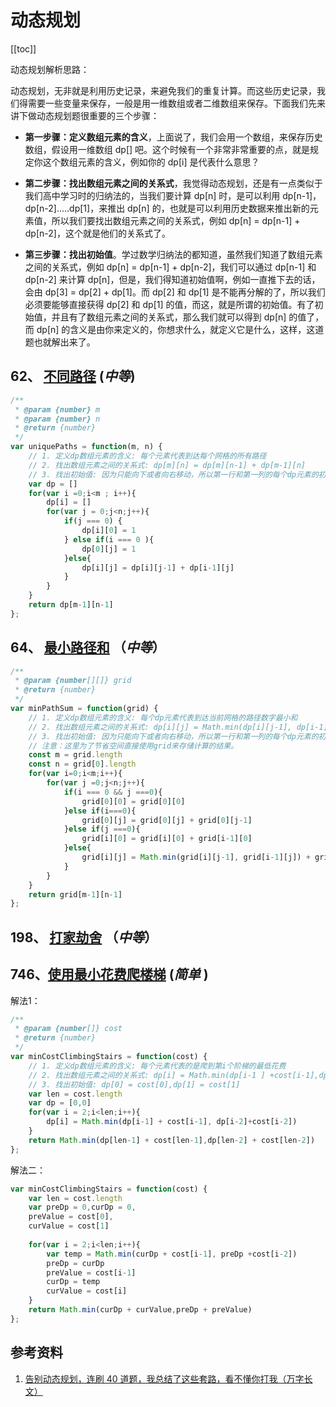 
# 动态规划

[[toc]]

动态规划解析思路：

动态规划，无非就是利用历史记录，来避免我们的重复计算。而这些历史记录，我们得需要一些变量来保存，一般是用一维数组或者二维数组来保存。下面我们先来讲下做动态规划题很重要的三个步骤：

* **第一步骤：定义数组元素的含义**，上面说了，我们会用一个数组，来保存历史数组，假设用一维数组 dp[] 吧。这个时候有一个非常非常重要的点，就是规定你这个数组元素的含义，例如你的 dp[i] 是代表什么意思？

* **第二步骤：找出数组元素之间的关系式**，我觉得动态规划，还是有一点类似于我们高中学习时的归纳法的，当我们要计算 dp[n] 时，是可以利用 dp[n-1]，dp[n-2].....dp[1]，来推出 dp[n] 的，也就是可以利用历史数据来推出新的元素值，所以我们要找出数组元素之间的关系式，例如 dp[n] = dp[n-1] + dp[n-2]，这个就是他们的关系式了。

* **第三步骤：找出初始值**。学过数学归纳法的都知道，虽然我们知道了数组元素之间的关系式，例如 dp[n] = dp[n-1] + dp[n-2]，我们可以通过 dp[n-1] 和 dp[n-2] 来计算 dp[n]，但是，我们得知道初始值啊，例如一直推下去的话，会由 dp[3] = dp[2] + dp[1]。而 dp[2] 和 dp[1] 是不能再分解的了，所以我们必须要能够直接获得 dp[2] 和 dp[1] 的值，而这，就是所谓的初始值。有了初始值，并且有了数组元素之间的关系式，那么我们就可以得到 dp[n] 的值了，而 dp[n] 的含义是由你来定义的，你想求什么，就定义它是什么，这样，这道题也就解出来了。

<!-- |  32  | 中等 | [最长有效括号](https://leetcode-cn.com/problems/longest-valid-parentheses/) |     ❎     | -->
<!-- |  45  | 困难 | [跳跃游戏 II](https://leetcode-cn.com/problems/jump-game-ii/) |          ❎     | -->
<!-- |  55  | 困难 | [跳跃游戏](https://leetcode-cn.com/problems/jump-game/)     |            ❎     | -->
## 62、  [不同路径](https://leetcode-cn.com/problems/unique-paths/) (*中等*)

```js
/**
 * @param {number} m
 * @param {number} n
 * @return {number}
 */
var uniquePaths = function(m, n) {
    // 1. 定义dp数组元素的含义: 每个元素代表到达每个网格的所有路径
    // 2. 找出数组元素之间的关系式: dp[m][n] = dp[m][n-1] + dp[m-1][n]
    // 3. 找出初始值: 因为只能向下或者向右移动，所以第一行和第一列的每个dp元素的初始值都为1，只有一条路径
    var dp = []
    for(var i =0;i<m ; i++){
        dp[i] = []
        for(var j = 0;j<n;j++){
            if(j === 0) {
                dp[i][0] = 1
            } else if(i === 0 ){
                dp[0][j] = 1
            }else{
                dp[i][j] = dp[i][j-1] + dp[i-1][j]
            }
        }
    }
    return dp[m-1][n-1]
};
```

<!-- |  63  | 中等 | [不同路径 II](https://leetcode-cn.com/problems/unique-paths-ii/) |       ❎     | -->
## 64、 [最小路径和](https://leetcode-cn.com/problems/minimum-path-sum/) （*中等*）

```js
/**
 * @param {number[][]} grid
 * @return {number}
 */
var minPathSum = function(grid) {
    // 1. 定义dp数组元素的含义: 每个dp元素代表到达当前网格的路径数字最小和
    // 2. 找出数组元素之间的关系式: dp[i][j] = Math.min(dp[i][j-1], dp[i-1][j]) + grid[i][j]
    // 3. 找出初始值: 因为只能向下或者向右移动，所以第一行和第一列的每个dp元素的初始值都很好计算，从左往右加起来和从上往下加起来
    // 注意：这里为了节省空间直接使用grid来存储计算的结果。
    const m = grid.length
    const n = grid[0].length
    for(var i=0;i<m;i++){
        for(var j =0;j<n;j++){
            if(i === 0 && j ===0){
                grid[0][0] = grid[0][0]
            }else if(i===0){
                grid[0][j] = grid[0][j] + grid[0][j-1]
            }else if(j ===0){
                grid[i][0] = grid[i][0] + grid[i-1][0]
            }else{
                grid[i][j] = Math.min(grid[i][j-1], grid[i-1][j]) + grid[i][j]
            }
        }
    }
    return grid[m-1][n-1]
};
```
<!-- |  72  | 困难 | [编辑距离](https://leetcode-cn.com/problems/edit-distance/) |        ❎     | -->
<!-- |  76  | 困难 | [最小覆盖子串](https://leetcode-cn.com/problems/minimum-window-substring/) |        ❎     | -->
<!-- |  91  | 中等 | [解码方法](https://leetcode-cn.com/problems/decode-ways)     |       ❎     | -->
<!-- | 120  | 中等 | [三角形最小路径和](https://leetcode-cn.com/problems/triangle/description/) |       ❎     | -->
<!-- | 121  | 简单 | [买卖股票的最佳时机](https://leetcode-cn.com/problems/best-time-to-buy-and-sell-stock/#/description) |     ❎     | -->
<!-- | 122  | 简单 | [买卖股票的最佳时机 II](https://leetcode-cn.com/problems/best-time-to-buy-and-sell-stock-ii/) |        ❎     | -->
<!-- | 123  | 困难 | [买卖股票的最佳时机 III](https://leetcode-cn.com/problems/best-time-to-buy-and-sell-stock-iii/)        |    ❎     | -->
<!-- | 152  | 中等 | [乘积最大子序列](https://leetcode-cn.com/problems/maximum-product-subarray/description/)    |    ❎     | -->
<!-- | 188  | 困难 | [买卖股票的最佳时机 IV](https://leetcode-cn.com/problems/best-time-to-buy-and-sell-stock-iv/)          |    ❎     | -->
## 198、 [打家劫舍](https://leetcode-cn.com/problems/house-robber/)  （*中等*）

<!-- | 213  | 中等 | [打家劫舍 II](https://leetcode-cn.com/problems/house-robber-ii/description/) |     ❎     | -->
<!-- | 221  | 中等 | [最大正方形](https://leetcode-cn.com/problems/maximal-square/) |          ❎     | -->
<!-- | 279  | 中等 | [完全平方数](https://leetcode-cn.com/problems/perfect-squares/) |            ❎     | -->
<!-- | 322  | 中等 | [零钱兑换](https://leetcode-cn.com/problems/coin-change/description/) |       ❎     | -->
<!-- | 518  | 中等 | [零钱兑换 II](https://leetcode-cn.com/problems/coin-change-2/) |            ❎     | -->
<!-- | 309  | 中等 | [最佳买卖股票时机含冷冻期](https://leetcode-cn.com/problems/best-time-to-buy-and-sell-stock-with-cooldown/) |         ❎     | -->
<!-- | 312  | 困难 | [戳气球](https://leetcode-cn.com/problems/burst-balloons/)   |         ❎     | -->
<!-- | 363  | 困难 | [矩形区域不超过 K 的最大数值和](https://leetcode-cn.com/problems/max-sum-of-rectangle-no-larger-than-k/) |         ❎     | -->
<!-- | 403  | 困难 | [青蛙过河](https://leetcode-cn.com/problems/frog-jump/)      |        ❎     | -->
<!-- | 410  | 困难 | [分割数组的最大值](https://leetcode-cn.com/problems/split-array-largest-sum) |           ❎     | -->
<!-- | 552  | 困难 | [学生出勤记录 II](https://leetcode-cn.com/problems/student-attendance-record-ii/) |             ❎     | -->
<!-- | 621  | 中等 | [任务调度器](https://leetcode-cn.com/problems/task-scheduler/) |         ❎     | -->
<!-- | 647  | 中等 | [回文子串](https://leetcode-cn.com/problems/palindromic-substrings/) |             ❎     | -->
<!-- | 714  | 中等 | [买卖股票的最佳时机含手续费](https://leetcode-cn.com/problems/best-time-to-buy-and-sell-stock-with-transaction-fee/) |     ❎     | -->
## 746、[使用最小花费爬楼梯](https://leetcode-cn.com/problems/min-cost-climbing-stairs/) (*简单* )

解法1：

```js
/**
 * @param {number[]} cost
 * @return {number}
 */
var minCostClimbingStairs = function(cost) {
    // 1. 定义dp数组元素的含义: 每个元素代表的是爬到第i个阶梯的最低花费
    // 2. 找出数组元素之间的关系式: dp[i] = Math.min(dp[i-1 ] +cost[i-1],dp[i-2] + cost[i-2])
    // 3. 找出初始值: dp[0] = cost[0],dp[1] = cost[1]
    var len = cost.length
    var dp = [0,0]
    for(var i = 2;i<len;i++){
        dp[i] = Math.min(dp[i-1] + cost[i-1], dp[i-2]+cost[i-2]) 
    }
    return Math.min(dp[len-1] + cost[len-1],dp[len-2] + cost[len-2])
};
```

解法二：

```js
var minCostClimbingStairs = function(cost) {
    var len = cost.length
    var preDp = 0,curDp = 0,
    preValue = cost[0], 
    curValue = cost[1]
    
    for(var i = 2;i<len;i++){
        var temp = Math.min(curDp + cost[i-1], preDp +cost[i-2]) 
        preDp = curDp
        preValue = cost[i-1]
        curDp = temp
        curValue = cost[i]
    }
    return Math.min(curDp + curValue,preDp + preValue)
};
```
<!-- | 980  | 困难 | [不同路径 III](https://leetcode-cn.com/problems/unique-paths-iii/) |     ❎     | -->

## 参考资料

1. [告别动态规划，连刷 40 道题，我总结了这些套路，看不懂你打我（万字长文）](https://zhuanlan.zhihu.com/p/91582909)
